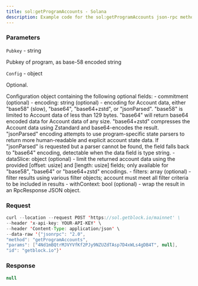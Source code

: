 ```yaml
---
title: sol:getProgramAccounts - Solana
description: Example code for the sol:getProgramAccounts json-rpc method. Сomplete guide on how to use sol:getProgramAccounts json-rpc in GetBlock.io Web3 documentation.
---
```


### Parameters


`Pubkey` - string

Pubkey of program, as base-58 encoded string

`Config` - object

Optional.

Configuration object containing the following optional fields: -
commitment (optional) - encoding: string (optional) - encoding for
Account data, either "base58" (slow), "base64", "base64+zstd", or
"jsonParsed". "base58" is limited to Account data of less than 129
bytes. "base64" will return base64 encoded data for Account data of any
size. "base64+zstd" compresses the Account data using Zstandard and
base64-encodes the result. "jsonParsed" encoding attempts to use
program-specific state parsers to return more human-readable and
explicit account state data. If "jsonParsed" is requested but a parser
cannot be found, the field falls back to "base64" encoding, detectable
when the data field is type string. - dataSlice: object (optional) -
limit the returned account data using the provided \[offset: usize\] and
\[length: usize\] fields; only available for "base58", "base64" or
"base64+zstd" encodings. - filters: array (optional) - filter results
using various filter objects; account must meet all filter criteria to
be included in results - withContext: bool (optional) - wrap the result
in an RpcResponse JSON object.

### Request

``` java
curl --location --request POST 'https://sol.getblock.io/mainnet' \ 
--header 'x-api-key: YOUR-API-KEY' \ 
--header 'Content-Type: application/json' \ 
--data-raw '{"jsonrpc": "2.0",
"method": "getProgramAccounts",
"params": ["4Nd1mBQtrMJVYVfKf2PJy9NZUZdTAsp7D4xWLs4gDB4T", null],
"id": "getblock.io"}'
```

###  Response

``` java
null
```

